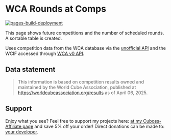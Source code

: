 # WCA Rounds at Comps
[![pages-build-deployment](https://github.com/AnnikaStein/WCA-Rounds-at-Comps/actions/workflows/pages/pages-build-deployment/badge.svg)](https://github.com/AnnikaStein/WCA-Rounds-at-Comps/actions/workflows/pages/pages-build-deployment)

This page shows future competitions and the number of scheduled rounds. A sortable table is created.

Uses competition data from the WCA database via the [unofficial API](https://github.com/robiningelbrecht/wca-rest-api) and the WCIF accessed through [WCA v0 API](https://docs.worldcubeassociation.org/knowledge_base/v0_api.html).

## Data statement
> This information is based on competition results owned and maintained by the
> World Cube Association, published at https://worldcubeassociation.org/results
> as of April 06, 2025.

## Support
Enjoy what you see? Feel free to support my projects here: [at my Cuboss-Affiliate page](https://cuboss.com/affiliate/?affiliate=hugacuba&r=hugacuba) and save 5% off your order! Direct donations can be made to: [your developer](https://www.paypal.com/paypalme/hugacuba).

